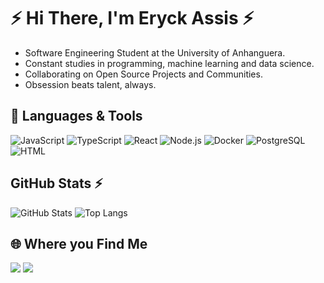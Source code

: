 <!-- 👋 INTRODUÇÃO -->
# ⚡ Hi There, I'm Eryck Assis ⚡

<!-- 💼 SOBRE MIM -->


- Software Engineering Student at the University of Anhanguera.  <!-- **[Projeto/Empresa Atual]** -->
- Constant studies in programming, machine learning and data science.
- Collaborating on Open Source Projects and Communities.
- Obsession beats talent, always. 



<!-- 🧰 TECNOLOGIAS & FERRAMENTAS -->
 ## 🧰 Languages & Tools

![JavaScript](https://img.shields.io/badge/-JavaScript-black?style=flat-square&logo=javascript)
![TypeScript](https://img.shields.io/badge/-TypeScript-3178C6?style=flat-square&logo=typescript&logoColor=white)
![React](https://img.shields.io/badge/-React-black?style=flat-square&logo=react)
![Node.js](https://img.shields.io/badge/-Node.js-339933?style=flat-square&logo=nodedotjs&logoColor=white)
![Docker](https://img.shields.io/badge/-Docker-2496ED?style=flat-square&logo=docker&logoColor=white)
![PostgreSQL](https://img.shields.io/badge/-PostgreSQL-336791?style=flat-square&logo=postgresql&logoColor=white)
![HTML](https://img.shields.io/badge/HTML-%23E34F26.svg?logo=html5&logoColor=white)

<!-- Adicione ou remova conforme necessário -->



<!-- 📈 GITHUB STATS -->
##  GitHub Stats ⚡

![GitHub Stats](https://github-readme-stats.vercel.app/api?username=eryckassis&show_icons=true&theme=midnight-purple)
![Top Langs](https://github-readme-stats.vercel.app/api/top-langs/?username=eryckassis&layout=compact&theme=midnight-purple)

<!-- Substitua SEU_USUARIO pelo seu nome de usuário do GitHub -->



<!-- 🌐 LINKS E CONTATO -->
## 🌐 Where you Find Me

<div> 
     	  
  <a href = "mailto:eng.assis.dev@gmail.com"><img src="https://img.shields.io/badge/-Gmail-%23333?style=for-the-badge&logo=gmail&logoColor=white" target="_blank"></a>
  <a href="https://www.linkedin.com/in/eryck-assis-" target="_blank"><img src="https://img.shields.io/badge/-LinkedIn-%230077B5?style=for-the-badge&logo=linkedin&logoColor=white" target="_blank"></a> 
  
</div>

<!-- Adicione mais links conforme quiser: Twitter, Dev.to, Medium, etc. -->



<!-- 🖼️ BADGE DE VISITAS (opcional) -->

<!-- Fim do README -->
